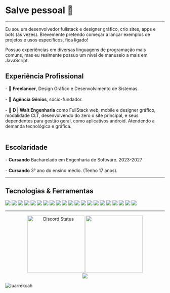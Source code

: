 <h1>Salve pessoal 👋</h1>

---

Eu sou um desenvolvedor fullstack e designer gráfico, crio sites, apps e bots (as vezes).
Brevemente pretendo começar a lançar exemplos de projetos e usos específicos, fica ligado!

Possuo experiências em diversas linguagens de programação mais comuns, mas eu realmente possuo um nível de manuseio 
a mais em JavaScript.

<h2>Experiência Profissional</h2>
- 🔭 <b>Freelancer</b>, Design Gráfico e Desenvolvimento de Sistemas.
<br><br>
- 🔭 <b>Agência Gênios</b>, sócio-fundador. 
<br><br>
- 🔭 <b>D | Walt Engenharia</b> como FullStack web, mobile e designer gráfico, modalidade CLT, desenvolvendo do zero o site principal, e seus dependentes para gestão geral, como aplicativos android. Atendendo a demanda tecnológica e gráfica.
<br><br>




<h2>Escolaridade</h2>
- <b>Cursando</b> Bacharelado em Engenharia de Software. 2023-2027
<br><br>
- <b>Cursando</b> 3° ano do ensino médio. (Tenho 17 anos).

---

<h2>Tecnologias & Ferramentas</h2>


<div style="align-items: row">
<img src="https://img.shields.io/badge/JavaScript-323330?style=for-the-badge&logo=javascript&logoColor=F7DF1E" />
<img src="https://img.shields.io/badge/Python-FFD43B?style=for-the-badge&logo=python&logoColor=blue" />
<img src="https://img.shields.io/badge/HTML5-E34F26?style=for-the-badge&logo=html5&logoColor=white" />
<img src="https://img.shields.io/badge/React_Native-20232A?style=for-the-badge&logo=react&logoColor=61DAFB" />
<img src="https://img.shields.io/badge/Socket.io-010101?&style=for-the-badge&logo=Socket.io&logoColor=white" />
<img src="https://img.shields.io/badge/React-20232A?style=for-the-badge&logo=react&logoColor=61DAFB" />
<img src="https://img.shields.io/badge/Node.js-339933?style=for-the-badge&logo=nodedotjs&logoColor=white" />
<img src="https://img.shields.io/badge/jQuery-0769AD?style=for-the-badge&logo=jquery&logoColor=white" />
<img src="https://img.shields.io/badge/Font_Awesome-339AF0?style=for-the-badge&logo=fontawesome&logoColor=white" />
<img src="https://img.shields.io/badge/firebase-ffca28?style=for-the-badge&logo=firebase&logoColor=black" />
<img src="https://img.shields.io/badge/fastify-202020?style=for-the-badge&logo=fastify&logoColor=white" />
<img src="https://img.shields.io/badge/Bootstrap-563D7C?style=for-the-badge&logo=bootstrap&logoColor=white" />
<img src="https://img.shields.io/badge/Babel-F9DC3E?style=for-the-badge&logo=babel&logoColor=white" />
<img src="https://img.shields.io/badge/Google%20Analytics-E37400?style=for-the-badge&logo=google%20analytics&logoColor=white" />
<img src="https://img.shields.io/badge/Amazon_AWS-FF9900?style=for-the-badge&logo=amazonaws&logoColor=white" />
<img src="https://img.shields.io/badge/Cloudflare-F38020?style=for-the-badge&logo=Cloudflare&logoColor=white" />
<img src="https://img.shields.io/badge/Glitch-2800ff?style=for-the-badge&logo=glitch&logoColor=white" />
<img src="https://img.shields.io/badge/Heroku-430098?style=for-the-badge&logo=heroku&logoColor=white" />
<img src="https://img.shields.io/badge/Adobe%20Photoshop-31A8FF?style=for-the-badge&logo=Adobe%20Photoshop&logoColor=black" />
<img src="https://img.shields.io/badge/Heroku-430098?style=for-the-badge&logo=heroku&logoColor=white" />
<img src="https://img.shields.io/badge/Spark%20AR-FF5C83?style=for-the-badge&logo=Spark AR&logoColor=white" />
</div>

---
                                        
<div align="center">
 <a href="https://discord.com/users/701953428510736396" target="_blank">
  <img height="180em" alt="Discord Status" src="https://lanyard.cnrad.dev/api/701953428510736396?bg=1f1f1f&borderRadius=5px">
 </a>
   <img height="180em" src="https://github-readme-stats.vercel.app/api/top-langs/?username=luarrekcah&layout=compact&langs_count=7&theme=dark"/>
</div>

<div align="center">
<a href="https://www.instagram.com/luarrekcah/" target="_blank"><img src="https://img.shields.io/badge/-Instagram-%23E4405F?style=for-the-badge&logo=instagram&logoColor=white" target="_blank"></a>
</div>



<p align="rigth"> <img src="https://komarev.com/ghpvc/?username=luarrekcah&label=Profile%20views&color=0e75b6&style=flat" alt="luarrekcah" /> </p>
